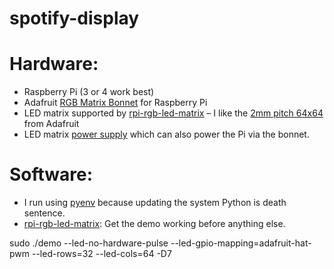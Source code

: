 # spotify-display

# Hardware:

* Raspberry Pi (3 or 4 work best)
* Adafruit [RGB Matrix Bonnet](https://www.adafruit.com/product/3211) for Raspberry Pi
* LED matrix supported by [rpi-rgb-led-matrix](https://github.com/hzeller/rpi-rgb-led-matrix) – I like the [2mm pitch 64x64](https://www.adafruit.com/product/5362) from Adafruit
* LED matrix [power supply](https://www.adafruit.com/product/1466) which can also power the Pi via the bonnet.

# Software:
* I run using [pyenv](https://github.com/pyenv/pyenv) because updating the system Python is death sentence. 
* [rpi-rgb-led-matrix](https://github.com/hzeller/rpi-rgb-led-matrix): Get the demo working before anything else.

sudo ./demo --led-no-hardware-pulse --led-gpio-mapping=adafruit-hat-pwm --led-rows=32 --led-cols=64 -D7

